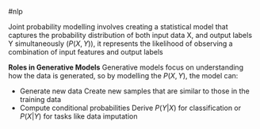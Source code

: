 #nlp 

Joint probability modelling involves creating a statistical model that captures the probability distribution of both input data X, and output labels Y simultaneously ($P(X, Y)$), it represents the likelihood of observing a combination of input features and output labels


**Roles in Generative Models**
Generative models focus on understanding how the data is generated, so by modelling the $P(X, Y)$, the model can:
- Generate new data
  Create new samples that are similar to those in the training data
- Compute conditional probabilities
  Derive $P(Y|X)$ for classification or $P(X|Y)$ for tasks like data imputation

